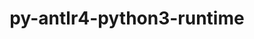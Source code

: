 ---
title: "py-antlr4-python3-runtime"
layout: cache
categories: [package, develop-2024-02-11]
meta: {"versions": ["4.9.3"], "compilers": ["apple-clang@=15.0.0", "gcc@=11.4.0"], "oss": ["ubuntu22.04", "ventura"], "platforms": ["darwin", "linux"], "targets": ["aarch64", "x86_64_v3"], "stacks": ["ml-darwin-aarch64-mps", "ml-linux-x86_64-cpu", "ml-linux-x86_64-cuda", "root"], "num_specs": 2, "num_specs_by_stack": {"ml-darwin-aarch64-mps": 1, "root": 2, "ml-linux-x86_64-cuda": 1, "ml-linux-x86_64-cpu": 1}}
spec_details: [{"hash": "sq4643i2yis4zl755bk5yq7ccxydehl2", "compiler": "apple-clang@=15.0.0", "versions": ["4.9.3"], "os": "ventura", "platform": "darwin", "target": "aarch64", "variants": ["build_system=python_pip"], "stacks": ["ml-darwin-aarch64-mps", "root"], "size": "-", "tarball": "https://binaries.spack.io/releases/develop-2024-02-11/build_cache/darwin-ventura-aarch64/apple-clang-15.0.0/py-antlr4-python3-runtime-4.9.3/darwin-ventura-aarch64-apple-clang-15.0.0-py-antlr4-python3-runtime-4.9.3-sq4643i2yis4zl755bk5yq7ccxydehl2.spack"}, {"hash": "k2a7jjpyxtel2oothd4bskxat5nltkzz", "compiler": "gcc@=11.4.0", "versions": ["4.9.3"], "os": "ubuntu22.04", "platform": "linux", "target": "x86_64_v3", "variants": ["build_system=python_pip"], "stacks": ["ml-linux-x86_64-cuda", "root", "ml-linux-x86_64-cpu"], "size": "-", "tarball": "https://binaries.spack.io/releases/develop-2024-02-11/build_cache/linux-ubuntu22.04-x86_64_v3/gcc-11.4.0/py-antlr4-python3-runtime-4.9.3/linux-ubuntu22.04-x86_64_v3-gcc-11.4.0-py-antlr4-python3-runtime-4.9.3-k2a7jjpyxtel2oothd4bskxat5nltkzz.spack"}]
---